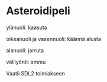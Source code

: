 # Asteroidipeli

ylänuoli: kaasuta

oikeanuoli ja vasennuoli: käännä alusta

alanuoli: jarruta

välilyönti: ammu

Vaatii SDL2 toimiakseen
